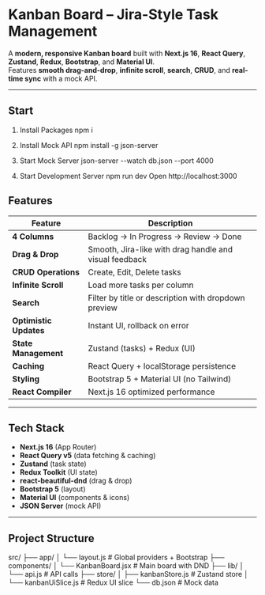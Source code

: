 # Kanban Board – Jira-Style Task Management

A **modern, responsive Kanban board** built with **Next.js 16**, **React Query**, **Zustand**, **Redux**, **Bootstrap**, and **Material UI**.  
Features **smooth drag-and-drop**, **infinite scroll**, **search**, **CRUD**, and **real-time sync** with a mock API.

---

## Start

1. Install Packages
npm i

3. Install Mock API
npm install -g json-server

4. Start Mock Server
json-server --watch db.json --port 4000

5. Start Development Server
npm run dev
Open http://localhost:3000


## Features

| Feature | Description |
|-------|-----------|
| **4 Columns** | Backlog → In Progress → Review → Done |
| **Drag & Drop** | Smooth, Jira-like with drag handle and visual feedback |
| **CRUD Operations** | Create, Edit, Delete tasks |
| **Infinite Scroll** | Load more tasks per column |
| **Search** | Filter by title or description with dropdown preview |
| **Optimistic Updates** | Instant UI, rollback on error |
| **State Management** | Zustand (tasks) + Redux (UI) |
| **Caching** | React Query + localStorage persistence |
| **Styling** | Bootstrap 5 + Material UI (no Tailwind) |
| **React Compiler** | Next.js 16 optimized performance |

---

## Tech Stack

- **Next.js 16** (App Router)
- **React Query v5** (data fetching & caching)
- **Zustand** (task state)
- **Redux Toolkit** (UI state)
- **react-beautiful-dnd** (drag & drop)
- **Bootstrap 5** (layout)
- **Material UI** (components & icons)
- **JSON Server** (mock API)

---

## Project Structure
src/
├── app/
│   └── layout.js        # Global providers + Bootstrap
├── components/
│   └── KanbanBoard.jsx  # Main board with DND
├── lib/
│   └── api.js           # API calls
├── store/
│   ├── kanbanStore.js   # Zustand store
│   └── kanbanUiSlice.js # Redux UI slice
└── db.json              # Mock data
